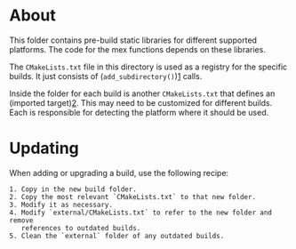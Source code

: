
# About

This folder contains pre-build static libraries for different supported
platforms.  The code for the mex functions depends on these libraries.

The `CMakeLists.txt` file in this directory is used as a registry for the
specific builds.  It just consists of (`add_subdirectory()`)[1] calls.

Inside the folder for each build is another `CMakeLists.txt` that defines
an (imported target)[2].  This may need to be customized for different builds.
Each is responsible for detecting the platform where it should be used.

# Updating

When adding or upgrading a build, use the following recipe:

    1. Copy in the new build folder.
    2. Copy the most relevant `CMakeLists.txt` to that new folder.
    3. Modify it as necessary.
    4. Modify `external/CMakeLists.txt` to refer to the new folder and remove
       references to outdated builds.
    5. Clean the `external` folder of any outdated builds.


[1]: https://cmake.org/cmake/help/latest/command/add_subdirectory.html
[2]: https://cmake.org/cmake/help/latest/manual/cmake-buildsystem.7.html?highlight=imported#imported-targets

